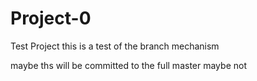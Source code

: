 # Project-0
Test Project
this is a test of the branch mechanism
 
 maybe ths will be committed to the full master  maybe not
